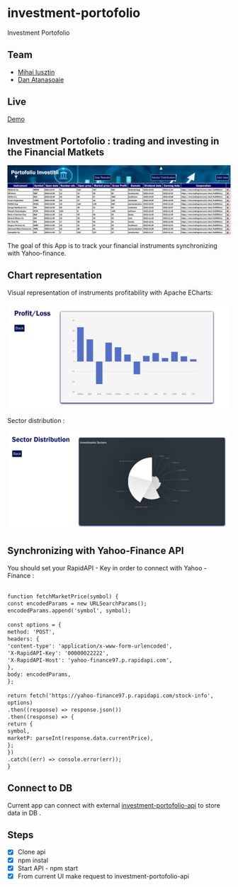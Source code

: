 # investment-portofolio

Investment Portofolio

## Team

- [Mihai Iusztin](https://github.com/Mihai-Iusztin)
- [Dan Atanasoaie](https://github.com/AtanasoaieD)

## Live

[Demo](https://mihai-iusztin.github.io/investment-portofolio/)

## Investment Portofolio : trading and investing in the Financial Matkets

<img src = "/media/investment_portofolio.jpg" alt = "Investment-portofolio" title = "Investment Portofolio">

The goal of this App is to track your financial instruments synchronizing with Yahoo-finance.

## Chart representation

Visual representation of instruments profitability with Apache ECharts:

<img src = "/media/profit_loss_chart.jpg" alt = "Profit-loss" title = " Profit Loss">

Sector distribution :

<img src = "/media/sector_distribution_chart.jpg" alt = "Sector distribution" title = " Sector Distribution">

## Synchronizing with Yahoo-Finance API

You should set your RapidAPI - Key in order to connect with Yahoo - Finance :

```

function fetchMarketPrice(symbol) {
const encodedParams = new URLSearchParams();
encodedParams.append('symbol', symbol);

const options = {
method: 'POST',
headers: {
'content-type': 'application/x-www-form-urlencoded',
'X-RapidAPI-Key': '00000022222',
'X-RapidAPI-Host': 'yahoo-finance97.p.rapidapi.com',
},
body: encodedParams,
};

return fetch('https://yahoo-finance97.p.rapidapi.com/stock-info', options)
.then((response) => response.json())
.then((response) => {
return {
symbol,
marketP: parseInt(response.data.currentPrice),
};
})
.catch((err) => console.error(err));
}

```

## Connect to DB

Current app can connect with external [investment-portofolio-api](https://github.com/Mihai-Iusztin/investment-portofolio-api) to store data in DB .

## Steps

- [x] Clone api
- [x] npm instal
- [x] Start API - npm start
- [x] From current UI make request to investment-portofolio-api

